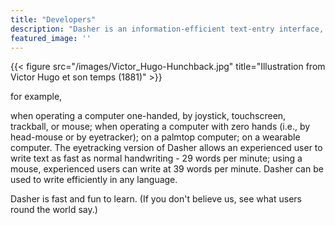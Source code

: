 ```yaml
---
title: "Developers"
description: "Dasher is an information-efficient text-entry interface, driven by natural continuous pointing gestures. Dasher is a competitive text-entry system wherever a full-size keyboard cannot be used."
featured_image: ''
---
```

{{< figure src="/images/Victor_Hugo-Hunchback.jpg" title="Illustration from Victor Hugo et son temps (1881)" >}}

 for example,

when operating a computer one-handed, by joystick, touchscreen, trackball, or mouse;
when operating a computer with zero hands (i.e., by head-mouse or by eyetracker);
on a palmtop computer;
on a wearable computer.
The eyetracking version of Dasher allows an experienced user to write text as fast as normal handwriting - 29 words per minute; using a mouse, experienced users can write at 39 words per minute.
Dasher can be used to write efficiently in any language.

Dasher is fast and fun to learn. (If you don't believe us, see what users round the world say.)